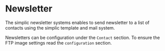 # Newsletter

The simplic newsletter systems enables to send newsletter to a list of contacts using the simplic template and mail system.

Newsletters can be configuration under the `Contact` section. To ensure the FTP image settings
read the `configuration` section.